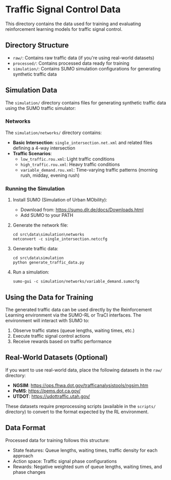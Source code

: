 # Traffic Signal Control Data

This directory contains the data used for training and evaluating reinforcement learning models for traffic signal control.

## Directory Structure

- `raw/`: Contains raw traffic data (if you're using real-world datasets)
- `processed/`: Contains processed data ready for training
- `simulation/`: Contains SUMO simulation configurations for generating synthetic traffic data

## Simulation Data

The `simulation/` directory contains files for generating synthetic traffic data using the SUMO traffic simulator:

### Networks

The `simulation/networks/` directory contains:

- **Basic Intersection**: `single_intersection.net.xml` and related files defining a 4-way intersection
- **Traffic Scenarios**:
  - `low_traffic.rou.xml`: Light traffic conditions
  - `high_traffic.rou.xml`: Heavy traffic conditions
  - `variable_demand.rou.xml`: Time-varying traffic patterns (morning rush, midday, evening rush)

### Running the Simulation

1. Install SUMO (Simulation of Urban MObility):
   - Download from: https://sumo.dlr.de/docs/Downloads.html
   - Add SUMO to your PATH

2. Generate the network file:
   ```
   cd src\data\simulation\networks
   netconvert -c single_intersection.netccfg
   ```

3. Generate traffic data:
   ```
   cd src\data\simulation
   python generate_traffic_data.py
   ```

4. Run a simulation:
   ```
   sumo-gui -c simulation/networks/variable_demand.sumocfg
   ```

## Using the Data for Training

The generated traffic data can be used directly by the Reinforcement Learning environment via the SUMO-RL or TraCI interfaces. The environment will interact with SUMO to:

1. Observe traffic states (queue lengths, waiting times, etc.)
2. Execute traffic signal control actions
3. Receive rewards based on traffic performance

## Real-World Datasets (Optional)

If you want to use real-world data, place the following datasets in the `raw/` directory:

- **NGSIM**: https://ops.fhwa.dot.gov/trafficanalysistools/ngsim.htm
- **PeMS**: https://pems.dot.ca.gov/
- **UTDOT**: https://udottraffic.utah.gov/

These datasets require preprocessing scripts (available in the `scripts/` directory) to convert to the format expected by the RL environment.

## Data Format

Processed data for training follows this structure:
- State features: Queue lengths, waiting times, traffic density for each approach
- Action space: Traffic signal phase configurations
- Rewards: Negative weighted sum of queue lengths, waiting times, and phase changes 